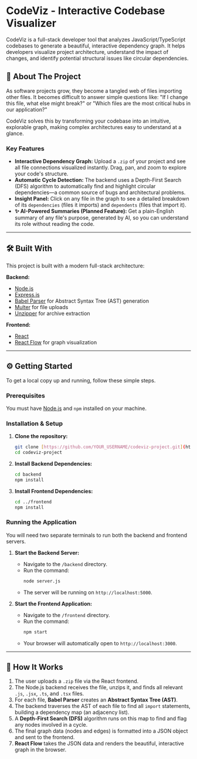 # CodeViz - Interactive Codebase Visualizer

CodeViz is a full-stack developer tool that analyzes JavaScript/TypeScript codebases to generate a beautiful, interactive dependency graph. It helps developers visualize project architecture, understand the impact of changes, and identify potential structural issues like circular dependencies.



  ## 🚀 About The Project

As software projects grow, they become a tangled web of files importing other files. It becomes difficult to answer simple questions like: "If I change this file, what else might break?" or "Which files are the most critical hubs in our application?"

CodeViz solves this by transforming your codebase into an intuitive, explorable graph, making complex architectures easy to understand at a glance.

### Key Features

* **Interactive Dependency Graph:** Upload a `.zip` of your project and see all file connections visualized instantly. Drag, pan, and zoom to explore your code's structure.
* **Automatic Cycle Detection:** The backend uses a Depth-First Search (DFS) algorithm to automatically find and highlight circular dependencies—a common source of bugs and architectural problems.
* **Insight Panel:** Click on any file in the graph to see a detailed breakdown of its `dependencies` (files it imports) and `dependents` (files that import it).
* **✨ AI-Powered Summaries (Planned Feature):** Get a plain-English summary of any file's purpose, generated by AI, so you can understand its role without reading the code.

---

## 🛠️ Built With

This project is built with a modern full-stack architecture:

**Backend:**
* [Node.js](https://nodejs.org/)
* [Express.js](https://expressjs.com/)
* [Babel Parser](https://babeljs.io/docs/en/babel-parser) for Abstract Syntax Tree (AST) generation
* [Multer](https://github.com/expressjs/multer) for file uploads
* [Unzipper](https://github.com/ZJONSSON/node-unzipper) for archive extraction

**Frontend:**
* [React](https://reactjs.org/)
* [React Flow](https://reactflow.dev/) for graph visualization

---

## ⚙️ Getting Started

To get a local copy up and running, follow these simple steps.

### Prerequisites

You must have [Node.js](https://nodejs.org/) and `npm` installed on your machine.

### Installation & Setup

1.  **Clone the repository:**
    ```sh
    git clone [https://github.com/YOUR_USERNAME/codeviz-project.git](https://github.com/YOUR_USERNAME/codeviz-project.git)
    cd codeviz-project
    ```

2.  **Install Backend Dependencies:**
    ```sh
    cd backend
    npm install
    ```

3.  **Install Frontend Dependencies:**
    ```sh
    cd ../frontend
    npm install
    ```

### Running the Application

You will need two separate terminals to run both the backend and frontend servers.

1.  **Start the Backend Server:**
    * Navigate to the `/backend` directory.
    * Run the command:
        ```sh
        node server.js
        ```
    * The server will be running on `http://localhost:5000`.

2.  **Start the Frontend Application:**
    * Navigate to the `/frontend` directory.
    * Run the command:
        ```sh
        npm start
        ```
    * Your browser will automatically open to `http://localhost:3000`.

---

## 🔧 How It Works

1.  The user uploads a `.zip` file via the React frontend.
2.  The Node.js backend receives the file, unzips it, and finds all relevant `.js`, `.jsx`, `.ts`, and `.tsx` files.
3.  For each file, **Babel Parser** creates an **Abstract Syntax Tree (AST)**.
4.  The backend traverses the AST of each file to find all `import` statements, building a dependency map (an adjacency list).
5.  A **Depth-First Search (DFS)** algorithm runs on this map to find and flag any nodes involved in a cycle.
6.  The final graph data (nodes and edges) is formatted into a JSON object and sent to the frontend.
7.  **React Flow** takes the JSON data and renders the beautiful, interactive graph in the browser.

